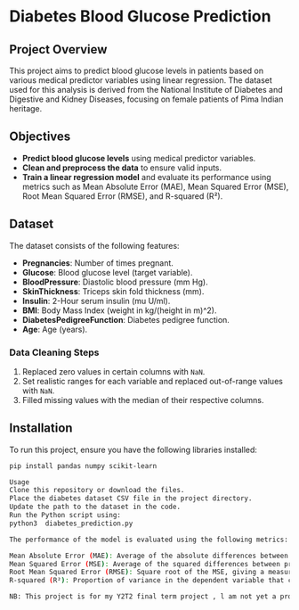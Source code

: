 # Diabetes Blood Glucose Prediction

## Project Overview

This project aims to predict blood glucose levels in patients based on various medical predictor variables using linear regression. The dataset used for this analysis is derived from the National Institute of Diabetes and Digestive and Kidney Diseases, focusing on female patients of Pima Indian heritage.

## Objectives

- **Predict blood glucose levels** using medical predictor variables.
- **Clean and preprocess the data** to ensure valid inputs.
- **Train a linear regression model** and evaluate its performance using metrics such as Mean Absolute Error (MAE), Mean Squared Error (MSE), Root Mean Squared Error (RMSE), and R-squared (R²).

## Dataset

The dataset consists of the following features:
- **Pregnancies**: Number of times pregnant.
- **Glucose**: Blood glucose level (target variable).
- **BloodPressure**: Diastolic blood pressure (mm Hg).
- **SkinThickness**: Triceps skin fold thickness (mm).
- **Insulin**: 2-Hour serum insulin (mu U/ml).
- **BMI**: Body Mass Index (weight in kg/(height in m)^2).
- **DiabetesPedigreeFunction**: Diabetes pedigree function.
- **Age**: Age (years).

### Data Cleaning Steps

1. Replaced zero values in certain columns with `NaN`.
2. Set realistic ranges for each variable and replaced out-of-range values with `NaN`.
3. Filled missing values with the median of their respective columns.

## Installation

To run this project, ensure you have the following libraries installed:

```bash
pip install pandas numpy scikit-learn

Usage
Clone this repository or download the files.
Place the diabetes dataset CSV file in the project directory.
Update the path to the dataset in the code.
Run the Python script using:
python3  diabetes_prediction.py

The performance of the model is evaluated using the following metrics:

Mean Absolute Error (MAE): Average of the absolute differences between predicted and actual values.
Mean Squared Error (MSE): Average of the squared differences between predicted and actual values.
Root Mean Squared Error (RMSE): Square root of the MSE, giving a measure of the average error in the same units as the target variable.
R-squared (R²): Proportion of variance in the dependent variable that can be explained by the independent variables.

NB: This project is for my Y2T2 final term project , l am not yet a pro! and l am open to corrections- Thank you!
